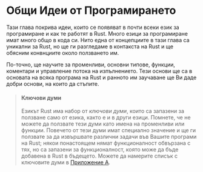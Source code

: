 <!-- # Common Programming Concepts -->
# Общи Идеи от Програмирането

<!-- This chapter covers concepts that appear in almost every programming language
and how they work in Rust. Many programming languages have much in common at
their core. None of the concepts presented in this chapter are unique to Rust,
but we’ll discuss them in the context of Rust and explain the conventions
around using these concepts. -->
Тази глава покрива идеи, които се появяват в почти всеки език за програмиране и
как те работят в Rust. Много езици за програмиране имат много общо в кода си.
Нито една от концепциите в тази глава са уникални за Rust, но ще ги разгледаме в
контакста на Rust и ще обясним конвнциите около ползването им.

<!-- Specifically, you’ll learn about variables, basic types, functions, comments,
and control flow. These foundations will be in every Rust program, and learning
them early will give you a strong core to start from. -->
По-точно, ще научите за променливи, основни типове, функции, коментари и
управление потока на изпълнението. Тези основи ще са в основата на всяка
програма на Rust и ранното им заучаване ще Ви даде добри основи, на които да
стъпите.

<!-- > #### Keywords
>
> The Rust language has a set of *keywords* that are reserved for use by the
> language only, much as in other languages. Keep in mind that you cannot use
> these words as names of variables or functions. Most of the keywords have
> special meanings, and you’ll be using them to do various tasks in your Rust
> programs; a few have no current functionality associated with them but have
> been reserved for functionality that might be added to Rust in the future. You
> can find a list of the keywords in [Appendix A][appendix_a]ignore. -->

> #### Ключови думи
>
> Езикът Rust има набор от *ключови думи*, които са запазени за ползване само
> от езика, както е и в други езици. Помнете, че не можете да ползвате тези думи
> като имена на променливи или функции. Повечето от тези думи имат специално
> значение и ще ги ползвате за да извършвате различни задачи във Вашите програми
> на Rust; някои понастоящем нямат функционалност обвързана с тях, но са
> запазени за функционалност, която може да бъде добавена в Rust в бъдещето. 
> Можете да намерите списък с ключовите думи в [Приложение
> А][appendix_a]<!-- ignore -->.

[appendix_a]: appendix-01-keywords.md
